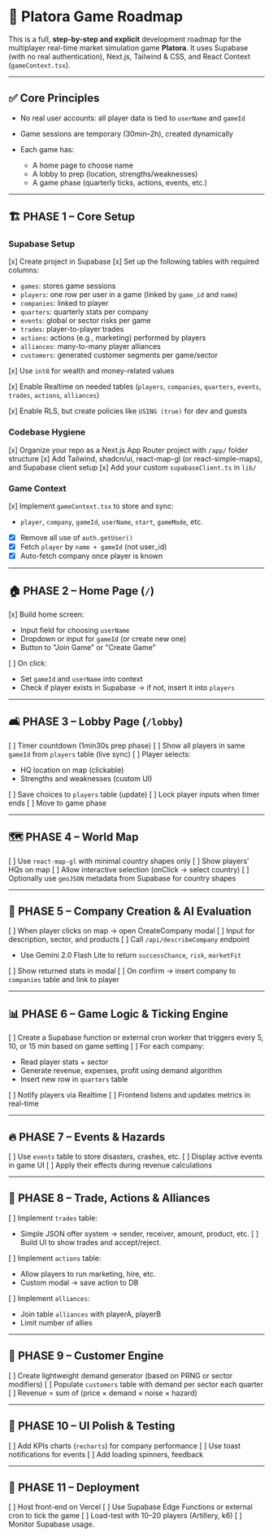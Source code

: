 # 🧭 Platora Game Roadmap

This is a full, **step-by-step and explicit** development roadmap for the multiplayer real-time market simulation game **Platora**. It uses Supabase (with no real authentication), Next.js, Tailwind & CSS, and React Context (`gameContext.tsx`).

---

## ✅ Core Principles

-   No real user accounts: all player data is tied to `userName` and `gameId`
-   Game sessions are temporary (30min–2h), created dynamically
-   Each game has:

    -   A home page to choose name
    -   A lobby to prep (location, strengths/weaknesses)
    -   A game phase (quarterly ticks, actions, events, etc.)

---

## 🏗️ PHASE 1 – Core Setup

### Supabase Setup

[x] Create project in Supabase
[x] Set up the following tables with required columns:

-   `games`: stores game sessions
-   `players`: one row per user in a game (linked by `game_id` and `name`)
-   `companies`: linked to player
-   `quarters`: quarterly stats per company
-   `events`: global or sector risks per game
-   `trades`: player-to-player trades
-   `actions`: actions (e.g., marketing) performed by players
-   `alliances`: many-to-many player alliances
-   `customers`: generated customer segments per game/sector

[x] Use `int8` for wealth and money-related values

[x] Enable Realtime on needed tables (`players`, `companies`, `quarters`, `events`, `trades`, `actions`, `alliances`)

[x] Enable RLS, but create policies like `USING (true)` for dev and guests

### Codebase Hygiene

[x] Organize your repo as a Next.js App Router project with `/app/` folder structure
[x] Add Tailwind, shadcn/ui, react-map-gl (or react-simple-maps), and Supabase client setup
[x] Add your custom `supabaseClient.ts` in `lib/`

### Game Context

[x] Implement `gameContext.tsx` to store and sync:

-   `player`, `company`, `gameId`, `userName`, `start`, `gameMode`, etc.
-   [x] Remove all use of `auth.getUser()`
-   [x] Fetch `player` by `name + gameId` (not user_id)
-   [x] Auto-fetch company once player is known

---

## 🏠 PHASE 2 – Home Page (`/`)

[x] Build home screen:

-   Input field for choosing `userName`
-   Dropdown or input for `gameId` (or create new one)
-   Button to "Join Game" or "Create Game"

[ ] On click:

-   Set `gameId` and `userName` into context
-   Check if player exists in Supabase → if not, insert it into `players`

---

## 🛋️ PHASE 3 – Lobby Page (`/lobby`)

[ ] Timer countdown (1min30s prep phase)
[ ] Show all players in same `gameId` from `players` table (live sync)
[ ] Player selects:

-   HQ location on map (clickable)
-   Strengths and weaknesses (custom UI)

[ ] Save choices to `players` table (update)
[ ] Lock player inputs when timer ends
[ ] Move to game phase

---

## 🗺️ PHASE 4 – World Map

[ ] Use `react-map-gl` with minimal country shapes only
[ ] Show players’ HQs on map
[ ] Allow interactive selection (onClick → select country)
[ ] Optionally use `geoJSON` metadata from Supabase for country shapes

---

## 🤖 PHASE 5 – Company Creation & AI Evaluation

[ ] When player clicks on map → open CreateCompany modal
[ ] Input for description, sector, and products
[ ] Call `/api/describeCompany` endpoint

-   Use Gemini 2.0 Flash Lite to return `successChance`, `risk`, `marketFit`

[ ] Show returned stats in modal
[ ] On confirm → insert company to `companies` table and link to player

---

## 📊 PHASE 6 – Game Logic & Ticking Engine

[ ] Create a Supabase function or external cron worker that triggers every 5, 10, or 15 min based on game setting
[ ] For each company:

-   Read player stats + sector
-   Generate revenue, expenses, profit using demand algorithm
-   Insert new row in `quarters` table

[ ] Notify players via Realtime
[ ] Frontend listens and updates metrics in real-time

---

## 🔥 PHASE 7 – Events & Hazards

[ ] Use `events` table to store disasters, crashes, etc.
[ ] Display active events in game UI
[ ] Apply their effects during revenue calculations

---

## 💬 PHASE 8 – Trade, Actions & Alliances

[ ] Implement `trades` table:

-   Simple JSON offer system → sender, receiver, amount, product, etc.
    [ ] Build UI to show trades and accept/reject.

[ ] Implement `actions` table:

-   Allow players to run marketing, hire, etc.
-   Custom modal → save action to DB

[ ] Implement `alliances`:

-   Join table `alliances` with playerA, playerB
-   Limit number of allies

---

## 👥 PHASE 9 – Customer Engine

[ ] Create lightweight demand generator (based on PRNG or sector modifiers)
[ ] Populate `customers` table with demand per sector each quarter
[ ] Revenue = sum of (price × demand × noise × hazard)

---

## 🎨 PHASE 10 – UI Polish & Testing

[ ] Add KPIs charts (`recharts`) for company performance
[ ] Use toast notifications for events
[ ] Add loading spinners, feedback

---

## 🚀 PHASE 11 – Deployment

[ ] Host front-end on Vercel
[ ] Use Supabase Edge Functions or external cron to tick the game
[ ] Load-test with 10–20 players (Artillery, k6)
[ ] Monitor Supabase usage.

